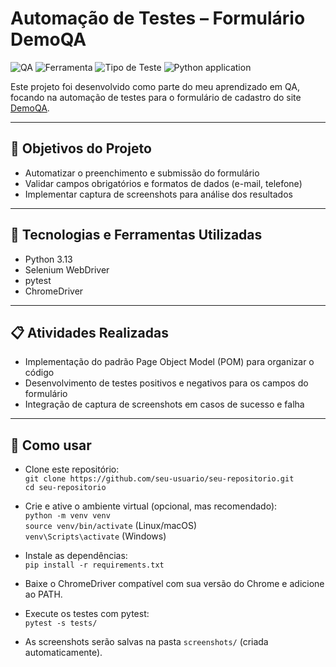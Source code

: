 # Automação de Testes – Formulário DemoQA

![QA](https://img.shields.io/badge/Testes-Automação-blue)
![Ferramenta](https://img.shields.io/badge/Selenium-Python-green)
![Tipo de Teste](https://img.shields.io/badge/Testes-Funcional-lightgrey)
![Python application](https://github.com/celiapaivab/qa-formulario-selenium-demoqa/actions/workflows/python-app.yml/badge.svg?branch=main)


Este projeto foi desenvolvido como parte do meu aprendizado em QA, focando na automação de testes para o formulário de cadastro do site [DemoQA](https://demoqa.com/automation-practice-form).

---

## 📌 Objetivos do Projeto

- Automatizar o preenchimento e submissão do formulário  
- Validar campos obrigatórios e formatos de dados (e-mail, telefone)  
- Implementar captura de screenshots para análise dos resultados

---

## 🔧 Tecnologias e Ferramentas Utilizadas

- Python 3.13  
- Selenium WebDriver  
- pytest  
- ChromeDriver  

---

## 📋 Atividades Realizadas

- Implementação do padrão Page Object Model (POM) para organizar o código  
- Desenvolvimento de testes positivos e negativos para os campos do formulário  
- Integração de captura de screenshots em casos de sucesso e falha


---

## 🚀 Como usar

- Clone este repositório:  
  `git clone https://github.com/seu-usuario/seu-repositorio.git`  
  `cd seu-repositorio`

- Crie e ative o ambiente virtual (opcional, mas recomendado):  
  `python -m venv venv`  
  `source venv/bin/activate`  (Linux/macOS)  
  `venv\Scripts\activate`  (Windows)

- Instale as dependências:  
  `pip install -r requirements.txt`

- Baixe o ChromeDriver compatível com sua versão do Chrome e adicione ao PATH.

- Execute os testes com pytest:  
  `pytest -s tests/`

- As screenshots serão salvas na pasta `screenshots/` (criada automaticamente).
